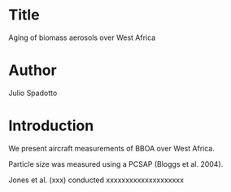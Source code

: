 # Title
Aging of biomass aerosols over West Africa

# Author
Julio Spadotto

# Introduction
We present aircraft measurements of BBOA over West Africa. 

Particle size was measured using a PCSAP (Bloggs et al. 2004).

Jones et al. (xxx) conducted xxxxxxxxxxxxxxxxxxxx
